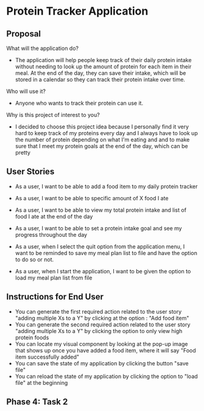 # Protein Tracker Application

## Proposal

What will the application do?
- The application will help people keep track of their daily protein intake without needing to look up the amount of protein for each item in their meal. At the end of the day, they can save their intake, which will be stored in a calendar so they can track their protein intake over time. 

Who will use it?
- Anyone who wants to track their protein can use it.

Why is this project of interest to you?
- I decided to choose this project idea because I personally find it very hard to keep track of my proteins every day and I always have to look up the number of protein depending on what I'm eating and and to make sure that I meet my protein goals at the end of the day, which can be pretty

## User Stories
- As a user, I want to be able to add a food item to my daily protein tracker
- As a user, I want to be able to specific amount of X food I ate
- As a user, I want to be able to view my total protein intake and list of food I ate at the end of the day
- As a user, I want to be able to set a protein intake goal and see my progress throughout the day

- As a user, when I select the quit option from the application menu, I want to be reminded to save my meal plan list to file and have the option to do so or not.
- As a user, when I start the application, I want to be given the option to load my meal plan list from file

## Instructions for End User
- You can generate the first required action related to the user story "adding multiple Xs to a Y" by clicking at the option : "Add food item"
- You can generate the second required action related to the user story "adding multiple Xs to a Y" by clicking the option to only view high protein foods
- You can locate my visual component by looking at the pop-up image that shows up once you have added a food item, where it will say "Food item successfully added"
- You can save the state of my application by clicking the button "save file" 
- You can reload the state of my application by clicking the option to "load file" at the beginning

## Phase 4: Task 2

